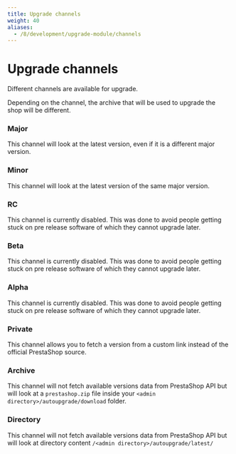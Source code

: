 ```yaml
---
title: Upgrade channels
weight: 40
aliases:
  - /8/development/upgrade-module/channels
---
```


# Upgrade channels

Different channels are available for upgrade.

Depending on the channel, the archive that will be used to upgrade the shop will be different.

### Major

This channel will look at the latest version, even if it is a different major version.

### Minor

This channel will look at the latest version of the same major version.

### RC

This channel is currently disabled. This was done to avoid people getting stuck on pre release software of which they cannot upgrade later.

### Beta

This channel is currently disabled. This was done to avoid people getting stuck on pre release software of which they cannot upgrade later.

### Alpha

This channel is currently disabled. This was done to avoid people getting stuck on pre release software of which they cannot upgrade later.

### Private

This channel allows you to fetch a version from a custom link instead of the official PrestaShop source.

### Archive

This channel will not fetch available versions data from PrestaShop API but will look at a `prestashop.zip` file inside your `<admin directory>/autoupgrade/download` folder.

### Directory

This channel will not fetch available versions data from PrestaShop API but will look at directory content `/<admin directory>/autoupgrade/latest/`

